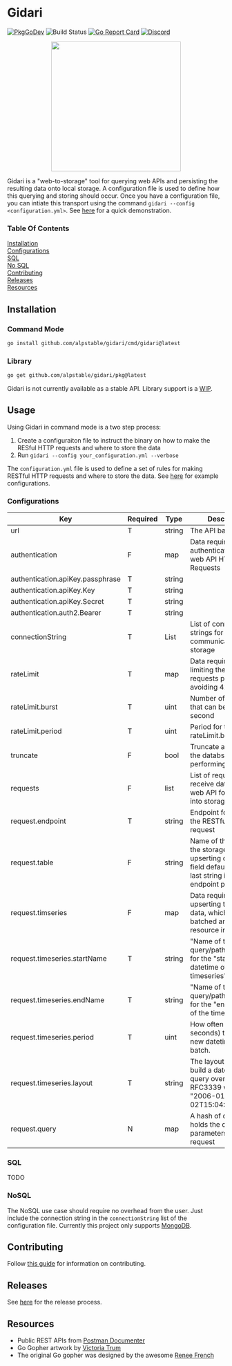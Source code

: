 # Gidari

[![PkgGoDev](https://img.shields.io/badge/go.dev-docs-007d9c?logo=go&logoColor=white)](https://pkg.go.dev/github.com/alpstable/gidari)
![Build Status](https://github.com/alpstable/gidari/actions/workflows/ci.yml/badge.svg)
[![Go Report Card](https://goreportcard.com/badge/github.com/alpstable/gidari)](https://goreportcard.com/report/github.com/alpstable/gidari)
[![Discord](https://img.shields.io/discord/987810353767403550)](https://discord.gg/3jGYQz74s7)

<p align="center"><img src="https://raw.githubusercontent.com/alpstable/gidari/main/etc/assets/gidari-gopher.png" width="300"></p>

Gidari is a "web-to-storage" tool for querying web APIs and persisting the resulting data onto local storage. A configuration file is used to define how this querying and storing should occur. Once you have a configuration file, you can intiate this transport using the command `gidari --config <configuration.yml>`. See [here](https://youtu.be/NgeOJ50IWhY) for a quick demonstration.

### Table Of Contents

[Installation](https://github.com/alpstable/gidari/blob/main/README.md#installation)  
[Configurations](https://github.com/alpstable/gidari/blob/main/README.md#configurations)  
[SQL](https://github.com/alpstable/gidari/blob/main/README.md#sql)  
[No SQL](https://github.com/alpstable/gidari/blob/main/README.md#nosql)   
[Contributing](https://github.com/alpstable/gidari/blob/main/README.md#contributing)  
[Releases](https://github.com/alpstable/gidari/blob/main/README.md#releases)  
[Resources](https://github.com/alpstable/gidari/blob/main/README.md#resources)  

## Installation

### Command Mode

```sh
go install github.com/alpstable/gidari/cmd/gidari@latest
```

### Library

```sh
go get github.com/alpstable/gidari/pkg@latest
```

Gidari is not currently available as a stable API. Library support is a [WIP](https://github.com/alpstable/gidari/milestone/5).

## Usage

Using Gidari in command mode is a two step process:

1. Create a configuraiton file to instruct the binary on how to make the RESful HTTP requests and where to store the data
2. Run `gidari --config your_configuration.yml --verbose`

The `configuration.yml` file is used to define a set of rules for making RESTful HTTP requests and where to store the data. See [here](https://github.com/alpstable/gidari/tree/main/internal/transport/testdata/upsert) for example configurations.

### Configurations

| Key                              | Required | Type   | Description                                                                                                      |
|----------------------------------|----------|--------|------------------------------------------------------------------------------------------------------------------|
| url                              | T        | string | The API base URL                                                                                                 |
| authentication                   | F        | map    | Data required for authenticating the web API HTTP Requests                                                       |
| authentication.apiKey.passphrase | T        | string |                                                                                                                  |
| authentication.apiKey.Key        | T        | string |                                                                                                                  |
| authentication.apiKey.Secret     | T        | string |                                                                                                                  |
| authentication.auth2.Bearer      | T        | string |                                                                                                                  |
| connectionString                 | T        | List   | List of connection strings for communication with storage                                                        |
| rateLimit                        | T        | map    | Data required for limiting the number of requests per second, avoiding 429 errors                                |
| rateLimit.burst                  | T        | uint   | Number of requests that can be made per second                                                                   |
| rateLimit.period                 | T        | uint   | Period for the rateLimit.burst                                                                                   |
| truncate                         | F        | bool   | Truncate all tables in the databse before performing upserts                                                     |
| requests                         | F        | list   | List of requests to receive data from the web API for upserting into storage                                     |
| request.endpoint                 | T        | string | Endpoint for making the RESTful API request                                                                      |
| request.table                    | F        | string | Name of the table in the storage for upserting data. This field defaults to the last string in the endpoint path |
| request.timseries                | F        | map    | Data required for upserting timeseries data, which are batched and can be resource intensive                     |
| request.timeseries.startName     | T        | string | "Name of the query/path parameter for the "start" datetime of the timeseries"                                  |
| request.timeseries.endName       | T        | string | "Name of the query/path parameter for the "end" datetime of the timeseries"                                    |
| request.timeseries.period        | T        | uint   | How often (in seconds) to build a new datetime range to batch.                                                   |
| request.timeseries.layout        | T        | string | The layout for how to build a datetime to query over (e.g. RFC3339 would be "2006-01-02T15:04:05Z07:00")     |
| request.query                    | N        | map    | A hash of data that holds the query parameters for a request                                                     |

### SQL

TODO

### NoSQL

The NoSQL use case should require no overhead from the user. Just include the connection string in the `connectionString` list of the configuration file. Currently this project only supports [MongoDB](https://www.mongodb.com/docs/drivers/go/current/).

## Contributing

Follow [this guide](docs/CONTRIBUTING.md) for information on contributing.

## Releases

See [here](docs/release_process.md) for the release process.

## Resources

- Public REST APIs from [Postman Documenter](https://documenter.getpostman.com/view/8854915/Szf7znEe)
- Go Gopher artwork by [Victoria Trum](https://www.fiverr.com/victoria_trum?source=order_page_user_message_link)
- The original Go gopher was designed by the awesome [Renee French](http://reneefrench.blogspot.com/)
